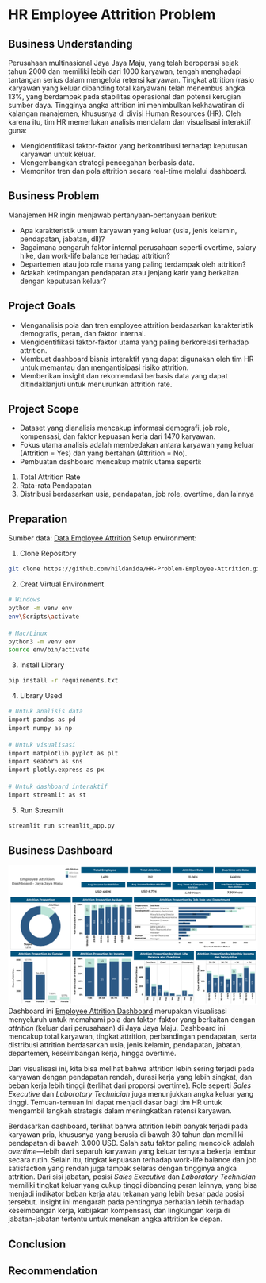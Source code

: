 # HR Employee Attrition Problem

## Business Understanding
Perusahaan multinasional Jaya Jaya Maju, yang telah beroperasi sejak tahun 2000 dan memiliki lebih dari 1000 karyawan, tengah menghadapi tantangan serius dalam mengelola retensi karyawan. Tingkat attrition (rasio karyawan yang keluar dibanding total karyawan) telah menembus angka 13%, yang berdampak pada stabilitas operasional dan potensi kerugian sumber daya. Tingginya angka attrition ini menimbulkan kekhawatiran di kalangan manajemen, khususnya di divisi Human Resources (HR). Oleh karena itu, tim HR memerlukan analisis mendalam dan visualisasi interaktif guna:
- Mengidentifikasi faktor-faktor yang berkontribusi terhadap keputusan karyawan untuk keluar.
- Mengembangkan strategi pencegahan berbasis data.
- Memonitor tren dan pola attrition secara real-time melalui dashboard.

## Business Problem
Manajemen HR ingin menjawab pertanyaan-pertanyaan berikut:
- Apa karakteristik umum karyawan yang keluar (usia, jenis kelamin, pendapatan, jabatan, dll)?
- Bagaimana pengaruh faktor internal perusahaan seperti overtime, salary hike, dan work-life balance terhadap attrition?
- Departemen atau job role mana yang paling terdampak oleh attrition?
- Adakah ketimpangan pendapatan atau jenjang karir yang berkaitan dengan keputusan keluar?

## Project Goals
- Menganalisis pola dan tren employee attrition berdasarkan karakteristik demografis, peran, dan faktor internal.
- Mengidentifikasi faktor-faktor utama yang paling berkorelasi terhadap attrition.
- Membuat dashboard bisnis interaktif yang dapat digunakan oleh tim HR untuk memantau dan mengantisipasi risiko attrition.
- Memberikan insight dan rekomendasi berbasis data yang dapat ditindaklanjuti untuk menurunkan attrition rate.

## Project Scope
- Dataset yang dianalisis mencakup informasi demografi, job role, kompensasi, dan faktor kepuasan kerja dari 1470 karyawan.
- Fokus utama analisis adalah membedakan antara karyawan yang keluar (Attrition = Yes) dan yang bertahan (Attrition = No).
- Pembuatan dashboard mencakup metrik utama seperti:
1. Total Attrition Rate
2. Rata-rata Pendapatan
3. Distribusi berdasarkan usia, pendapatan, job role, overtime, dan lainnya

## Preparation
Sumber data: [Data Employee Attrition](https://github.com/dicodingacademy/dicoding_dataset/tree/main/employee)
Setup environment:
1. Clone Repository
```bash
git clone https://github.com/hildanida/HR-Problem-Employee-Attrition.git
```
2. Creat Virtual Environment
```bash
# Windows
python -m venv env
env\Scripts\activate

# Mac/Linux
python3 -m venv env
source env/bin/activate
```
3. Install Library
```bash
pip install -r requirements.txt
```
4. Library Used
```bash
# Untuk analisis data
import pandas as pd
import numpy as np

# Untuk visualisasi
import matplotlib.pyplot as plt
import seaborn as sns
import plotly.express as px

# Untuk dashboard interaktif
import streamlit as st
```
5. Run Streamlit
```bash
streamlit run streamlit_app.py
```

## Business Dashboard
![Dashboard Attrition](employee-attrition-dashboard.png)
Dashboard ini [Employee Attrition Dashboard](https://public.tableau.com/views/employee-attrition/Dashboard1?:language=en-US&:sid=&:redirect=auth&:display_count=n&:origin=viz_share_link) merupakan visualisasi menyeluruh untuk memahami pola dan faktor-faktor yang berkaitan dengan *attrition* (keluar dari perusahaan) di Jaya Jaya Maju. Dashboard ini mencakup total karyawan, tingkat attrition, perbandingan pendapatan, serta distribusi attrition berdasarkan usia, jenis kelamin, pendapatan, jabatan, departemen, keseimbangan kerja, hingga overtime.

Dari visualisasi ini, kita bisa melihat bahwa attrition lebih sering terjadi pada karyawan dengan pendapatan rendah, durasi kerja yang lebih singkat, dan beban kerja lebih tinggi (terlihat dari proporsi overtime). Role seperti *Sales Executive* dan *Laboratory Technician* juga menunjukkan angka keluar yang tinggi. Temuan-temuan ini dapat menjadi dasar bagi tim HR untuk mengambil langkah strategis dalam meningkatkan retensi karyawan.

Berdasarkan dashboard, terlihat bahwa attrition lebih banyak terjadi pada karyawan pria, khususnya yang berusia di bawah 30 tahun dan memiliki pendapatan di bawah 3.000 USD. Salah satu faktor paling mencolok adalah *overtime*—lebih dari separuh karyawan yang keluar ternyata bekerja lembur secara rutin. Selain itu, tingkat kepuasan terhadap work-life balance dan job satisfaction yang rendah juga tampak selaras dengan tingginya angka attrition. Dari sisi jabatan, posisi *Sales Executive* dan *Laboratory Technician* memiliki tingkat keluar yang cukup tinggi dibanding peran lainnya, yang bisa menjadi indikator beban kerja atau tekanan yang lebih besar pada posisi tersebut. Insight ini mengarah pada pentingnya perhatian lebih terhadap keseimbangan kerja, kebijakan kompensasi, dan lingkungan kerja di jabatan-jabatan tertentu untuk menekan angka attrition ke depan.

## Conclusion

## Recommendation
